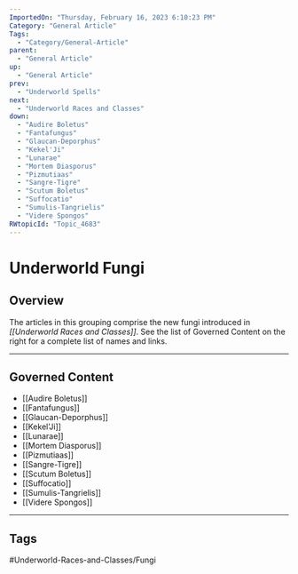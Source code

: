 ```yaml
---
ImportedOn: "Thursday, February 16, 2023 6:10:23 PM"
Category: "General Article"
Tags:
  - "Category/General-Article"
parent:
  - "General Article"
up:
  - "General Article"
prev:
  - "Underworld Spells"
next:
  - "Underworld Races and Classes"
down:
  - "Audire Boletus"
  - "Fantafungus"
  - "Glaucan-Deporphus"
  - "Kekel'Ji"
  - "Lunarae"
  - "Mortem Diasporus"
  - "Pizmutiaas"
  - "Sangre-Tigre"
  - "Scutum Boletus"
  - "Suffocatio"
  - "Sumulis-Tangrielis"
  - "Videre Spongos"
RWtopicId: "Topic_4683"
---
```

# Underworld Fungi
## Overview
The articles in this grouping comprise the new fungi introduced in *[[Underworld Races and Classes]]*. See the list of Governed Content on the right for a complete list of names and links.

---
## Governed Content
- [[Audire Boletus]]
- [[Fantafungus]]
- [[Glaucan-Deporphus]]
- [[Kekel'Ji]]
- [[Lunarae]]
- [[Mortem Diasporus]]
- [[Pizmutiaas]]
- [[Sangre-Tigre]]
- [[Scutum Boletus]]
- [[Suffocatio]]
- [[Sumulis-Tangrielis]]
- [[Videre Spongos]]


---
## Tags
#Underworld-Races-and-Classes/Fungi

